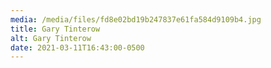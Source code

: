 ```yaml
---
media: /media/files/fd8e02bd19b247837e61fa584d9109b4.jpg
title: Gary Tinterow
alt: Gary Tinterow
date: 2021-03-11T16:43:00-0500
---
```

